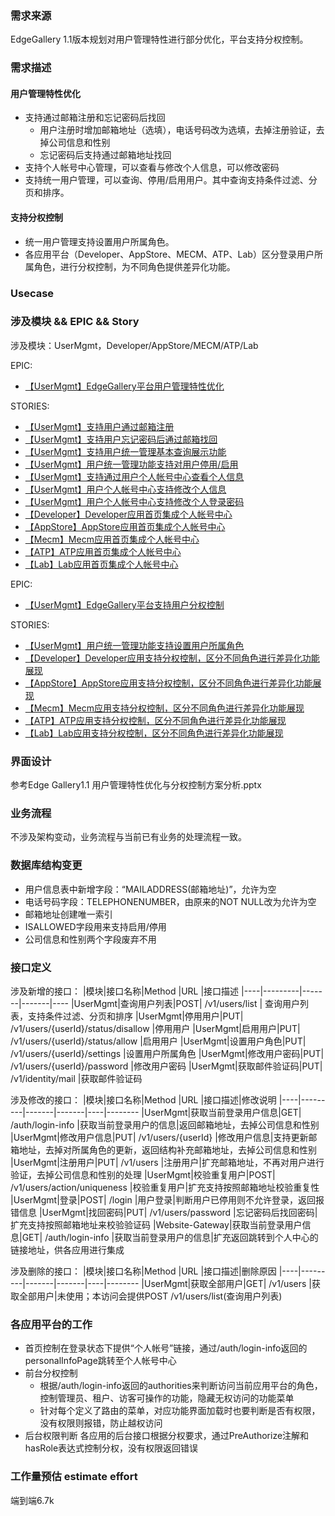### 需求来源
EdgeGallery 1.1版本规划对用户管理特性进行部分优化，平台支持分权控制。

### 需求描述
#### 用户管理特性优化
- 支持通过邮箱注册和忘记密码后找回
    - 用户注册时增加邮箱地址（选填），电话号码改为选填，去掉注册验证，去掉公司信息和性别
    - 忘记密码后支持通过邮箱地址找回
- 支持个人帐号中心管理，可以查看与修改个人信息，可以修改密码
- 支持统一用户管理，可以查询、停用/启用用户。其中查询支持条件过滤、分页和排序。

#### 支持分权控制
- 统一用户管理支持设置用户所属角色。
- 各应用平台（Developer、AppStore、MECM、ATP、Lab）区分登录用户所属角色，进行分权控制，为不同角色提供差异化功能。
       
### Usecase

### 涉及模块 && EPIC && Story
涉及模块：UserMgmt，Developer/AppStore/MECM/ATP/Lab

EPIC: 
- [【UserMgmt】EdgeGallery平台用户管理特性优化](https://gitee.com/OSDT/dashboard/issues?id=I2E6AI)  

STORIES:
- [【UserMgmt】支持用户通过邮箱注册](https://gitee.com/OSDT/dashboard/issues?id=I2E9LE)  
- [【UserMgmt】支持用户忘记密码后通过邮箱找回](https://gitee.com/OSDT/dashboard/issues?id=I2E9LG)  
- [【UserMgmt】支持用户统一管理基本查询展示功能](https://gitee.com/OSDT/dashboard/issues?id=I2E9M8)  
- [【UserMgmt】用户统一管理功能支持对用户停用/启用](https://gitee.com/OSDT/dashboard/issues?id=I2E9MB)  
- [【UserMgmt】支持通过用户个人帐号中心查看个人信息](https://gitee.com/OSDT/dashboard/issues?id=I2E9LK)  
- [【UserMgmt】用户个人帐号中心支持修改个人信息](https://gitee.com/OSDT/dashboard/issues?id=I2E9LL)  
- [【UserMgmt】用户个人帐号中心支持修改个人登录密码](https://gitee.com/OSDT/dashboard/issues?id=I2E9LM)  
- [【Developer】Developer应用首页集成个人帐号中心](https://gitee.com/OSDT/dashboard/issues?id=I2E9LS)  
- [【AppStore】AppStore应用首页集成个人帐号中心](https://gitee.com/OSDT/dashboard/issues?id=I2E9LX)  
- [【Mecm】Mecm应用首页集成个人帐号中心](https://gitee.com/OSDT/dashboard/issues?id=I2E9M3)  
- [【ATP】ATP应用首页集成个人帐号中心](https://gitee.com/OSDT/dashboard/issues?id=I2E9M4)  
- [【Lab】Lab应用首页集成个人帐号中心](https://gitee.com/OSDT/dashboard/issues?id=I2E9M5)  


EPIC: 
- [【UserMgmt】EdgeGallery平台支持用户分权控制](https://gitee.com/OSDT/dashboard/issues?id=I1QGSH)  

STORIES:
- [【UserMgmt】用户统一管理功能支持设置用户所属角色](https://gitee.com/OSDT/dashboard/issues?id=I23FRE)  
- [【Developer】Developer应用支持分权控制，区分不同角色进行差异化功能展现](https://gitee.com/OSDT/dashboard/issues?id=I2E6S7)  
- [【AppStore】AppStore应用支持分权控制，区分不同角色进行差异化功能展现](https://gitee.com/OSDT/dashboard/issues?id=I2E6SE)  
- [【Mecm】Mecm应用支持分权控制，区分不同角色进行差异化功能展现](https://gitee.com/OSDT/dashboard/issues?id=I2E6SS)  
- [【ATP】ATP应用支持分权控制，区分不同角色进行差异化功能展现](https://gitee.com/OSDT/dashboard/issues?id=I2E6SQ)  
- [【Lab】Lab应用支持分权控制，区分不同角色进行差异化功能展现](https://gitee.com/OSDT/dashboard/issues?id=I2E6T4)  

### 界面设计
参考Edge Gallery1.1 用户管理特性优化与分权控制方案分析.pptx

### 业务流程
不涉及架构变动，业务流程与当前已有业务的处理流程一致。

### 数据库结构变更
- 用户信息表中新增字段：“MAILADDRESS(邮箱地址)”，允许为空
- 电话号码字段：TELEPHONENUMBER，由原来的NOT NULL改为允许为空
- 邮箱地址创建唯一索引
- ISALLOWED字段用来支持启用/停用
- 公司信息和性别两个字段废弃不用


### 接口定义
涉及新增的接口：
|模块|接口名称|Method |URL |接口描述
|----|---------|-------|-------|----
|UserMgmt|查询用户列表|POST| /v1/users/list | 查询用户列表，支持条件过滤、分页和排序
|UserMgmt|停用用户|PUT| /v1/users/{userId}/status/disallow |停用用户
|UserMgmt|启用用户|PUT| /v1/users/{userId}/status/allow |启用用户
|UserMgmt|设置用户角色|PUT| /v1/users/{userId}/settings |设置用户所属角色
|UserMgmt|修改用户密码|PUT| /v1/users/{userId}/password |修改用户密码
|UserMgmt|获取邮件验证码|PUT| /v1/identity/mail |获取邮件验证码

涉及修改的接口：
|模块|接口名称|Method |URL |接口描述|修改说明
|----|---------|-------|-------|----|--------
|UserMgmt|获取当前登录用户信息|GET| /auth/login-info |获取当前登录用户的信息|返回邮箱地址，去掉公司信息和性别
|UserMgmt|修改用户信息|PUT| /v1/users/{userId} |修改用户信息|支持更新邮箱地址，去掉对所属角色的更新，返回结构补充邮箱地址，去掉公司信息和性别
|UserMgmt|注册用户|PUT| /v1/users |注册用户|扩充邮箱地址，不再对用户进行验证，去掉公司信息和性别的处理
|UserMgmt|校验重复用户|POST| /v1/users/action/uniqueness |校验重复用户|扩充支持按照邮箱地址校验重复性
|UserMgmt|登录|POST| /login |用户登录|判断用户已停用则不允许登录，返回报错信息
|UserMgmt|找回密码|PUT| /v1/users/password |忘记密码后找回密码|扩充支持按照邮箱地址来校验验证码
|Website-Gateway|获取当前登录用户信息|GET| /auth/login-info |获取当前登录用户的信息|扩充返回跳转到个人中心的链接地址，供各应用进行集成

涉及删除的接口：
|模块|接口名称|Method |URL |接口描述|删除原因
|----|---------|-------|-------|----|--------
|UserMgmt|获取全部用户|GET| /v1/users |获取全部用户|未使用；本访问会提供POST /v1/users/list(查询用户列表)

### 各应用平台的工作
- 首页控制在登录状态下提供“个人帐号”链接，通过/auth/login-info返回的personalInfoPage跳转至个人帐号中心
- 前台分权控制
    - 根据/auth/login-info返回的authorities来判断访问当前应用平台的角色，控制管理员、租户、访客可操作的功能，隐藏无权访问的功能菜单
    - 针对每个定义了路由的菜单，对应功能界面加载时也要判断是否有权限，没有权限则报错，防止越权访问
- 后台权限判断
各应用的后台接口根据分权要求，通过PreAuthorize注解和hasRole表达式控制分权，没有权限返回错误

### 工作量预估 estimate effort
端到端6.7k